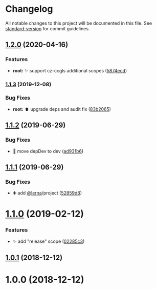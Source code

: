 # Changelog

All notable changes to this project will be documented in this file. See [standard-version](https://github.com/conventional-changelog/standard-version) for commit guidelines.

## [1.2.0](https://github.com/thierrymichel/commitlint-config-ccgls/compare/v1.1.3...v1.2.0) (2020-04-16)


### Features

* **root:** :sparkles: support cz-ccgls additional scopes ([5874ecd](https://github.com/thierrymichel/commitlint-config-ccgls/commit/5874ecd06995e8687d3ec102a2d0d6d372d46696))

### [1.1.3](https://github.com/thierrymichel/commitlint-config-ccgls/compare/v1.1.2...v1.1.3) (2019-12-08)


### Bug Fixes

* **root:** :arrow_up: upgrade deps and audit fix ([83b2065](https://github.com/thierrymichel/commitlint-config-ccgls/commit/83b20656e8d1507288e950b545a62f72cb91d0b3))

<a name="1.1.2"></a>
## [1.1.2](https://github.com/thierrymichel/commitlint-config-ccgls/compare/v1.1.1...v1.1.2) (2019-06-29)


### Bug Fixes

* :wrench: move depDev to dev ([ad931b6](https://github.com/thierrymichel/commitlint-config-ccgls/commit/ad931b6))



<a name="1.1.1"></a>
## [1.1.1](https://github.com/thierrymichel/commitlint-config-ccgls/compare/v1.1.0...v1.1.1) (2019-06-29)


### Bug Fixes

* :heavy_plus_sign: add [@lerna](https://github.com/lerna)/project ([52859d8](https://github.com/thierrymichel/commitlint-config-ccgls/commit/52859d8))



<a name="1.1.0"></a>
# [1.1.0](https://github.com/thierrymichel/commitlint-config-ccgls/compare/v1.0.1...v1.1.0) (2019-02-12)


### Features

* :sparkles: add "release" scope ([02285c3](https://github.com/thierrymichel/commitlint-config-ccgls/commit/02285c3))



<a name="1.0.1"></a>
## [1.0.1](https://github.com/thierrymichel/commitlint-config-ccgls/compare/v1.0.0...v1.0.1) (2018-12-12)



<a name="1.0.0"></a>
# 1.0.0 (2018-12-12)
